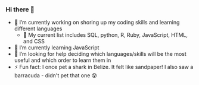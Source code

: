 ### Hi there 👋

- 🔭 I’m currently working on shoring up my coding skills and learning different languages
     - :muscle: My current list includes SQL, python, R, Ruby, JavaScript, HTML, and CSS
- 🌱 I’m currently learning JavaScript
- 🤔 I’m looking for help deciding which languages/skills will be the most useful and which order to learn them in
- ⚡ Fun fact: I once pet a shark in Belize. It felt like sandpaper! I also saw a barracuda - didn't pet that one :cold_sweat:

<!--
**Aaron-Kirby/Aaron-Kirby** is a ✨ _special_ ✨ repository because its `README.md` (this file) appears on your GitHub profile.

Here are some ideas to get you started:

- 👯 I’m looking to collaborate on ...
- 💬 Ask me about ...
- 📫 How to reach me: ...
- 😄 Pronouns: ...
-->

